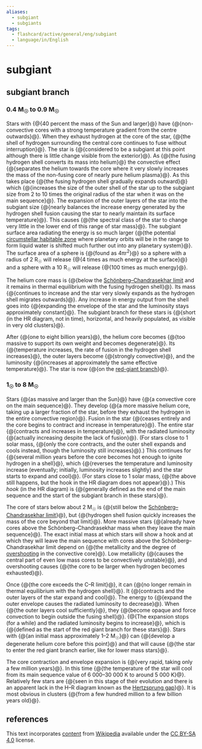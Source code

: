 ```yaml
---
aliases:
  - subgiant
  - subgiants
tags:
  - flashcard/active/general/eng/subgiant
  - language/in/English
---
```


# subgiant

## subgiant branch

### 0.4 M<sub>☉</sub> to 0.9 M<sub>☉</sub>

Stars with {@{40 percent the mass of the Sun and larger}@} have {@{non-convective cores with a strong temperature gradient from the centre outwards}@}. When they exhaust hydrogen at the core of the star, {@{the shell of hydrogen surrounding the central core continues to fuse without interruption}@}. The star is {@{considered to be a subgiant at this point although there is little change visible from the exterior}@}. As {@{the fusing hydrogen shell converts its mass into helium}@} the convective effect {@{separates the helium towards the core where it very slowly increases the mass of the non-fusing core of nearly pure helium plasma}@}. As this takes place {@{the fusing hydrogen shell gradually expands outward}@} which {@{increases the size of the outer shell of the star up to the subgiant size from 2 to 10 times the original radius of the star when it was on the main sequence}@}. The expansion of the outer layers of the star into the subgiant size {@{nearly balances the increase energy generated by the hydrogen shell fusion causing the star to nearly maintain its surface temperature}@}. This causes {@{the spectral class of the star to change very little in the lower end of this range of star mass}@}. The subgiant surface area radiating the energy is so much larger {@{the potential [circumstellar habitable zone](habitable%20zone.md) where planetary orbits will be in the range to form liquid water is shifted much further out into any planetary system}@}. The surface area of a sphere is {@{found as 4πr<sup>2</sup>}@} so a sphere with a radius of 2 R<sub>☉</sub> will release {@{4 times as much energy at the surface}@} and a sphere with a 10 R<sub>☉</sub> will release {@{100 times as much energy}@}. <!--SR:!2025-05-17,214,316!2025-10-23,253,230!2025-10-31,327,296!2025-03-04,138,270!2025-03-20,172,316!2025-07-12,210,256!2025-05-06,194,276!2025-11-28,282,236!2025-04-06,161,276!2025-09-05,228,236!2026-01-29,372,296!2025-07-27,280,330!2025-08-31,307,330!2025-07-23,279,336-->

The helium core mass is {@{below the [Schönberg–Chandrasekhar limit](Schönberg–Chandrasekhar%20limit.md) and it remains in thermal equilibrium with the fusing hydrogen shell}@}. Its mass {@{continues to increase and the star very slowly expands as the hydrogen shell migrates outwards}@}. Any increase in energy output from the shell goes into {@{expanding the envelope of the star and the luminosity stays approximately constant}@}. The subgiant branch for these stars is {@{short (in the HR diagram, not in time), horizontal, and heavily populated, as visible in very old clusters}@}. <!--SR:!2025-12-28,381,310!2025-03-13,154,296!2025-03-30,154,256!2025-06-26,156,236-->

After {@{one to eight billion years}@}, the helium core becomes {@{too massive to support its own weight and becomes degenerate}@}. Its {@{temperature increases, the rate of fusion in the hydrogen shell increases}@}, the outer layers become {@{strongly convective}@}, and the luminosity {@{increases at approximately the same effective temperature}@}. The star is now {@{on the [red-giant branch](red-giant%20branch.md)}@}. <!--SR:!2025-03-11,168,316!2025-08-21,302,336!2026-03-13,441,316!2025-08-04,179,236!2025-03-11,154,276!2025-03-26,162,296-->

### 1<sub>☉</sub> to 8 M<sub>☉</sub>

Stars {@{as massive and larger than the Sun}@} have {@{a convective core on the main sequence}@}. They develop {@{a more massive helium core, taking up a larger fraction of the star, before they exhaust the hydrogen in the entire convective region}@}. Fusion in the star {@{ceases entirely and the core begins to contract and increase in temperature}@}. The entire star {@{contracts and increases in temperature}@}, with the radiated luminosity {@{actually increasing despite the lack of fusion}@}. (For stars close to 1 solar mass, {@{only the core contracts, and the outer shell expands and cools instead, though the luminosity still increases}@}.) This continues for {@{several million years before the core becomes hot enough to ignite hydrogen in a shell}@}, which {@{reverses the temperature and luminosity increase (eventually; initially, luminosity increases slightly) and the star starts to expand and cool}@}. (For stars close to 1 solar mass, {@{the above still happens, but the hook in the HR diagram does not appear}@}.) This _hook_ (in the HR diagram) is {@{generally defined as the end of the main sequence and the start of the subgiant branch in these stars}@}. <!--SR:!2025-08-02,282,330!2026-04-24,470,310!2025-08-08,266,290!2025-05-11,202,316!2025-07-09,221,276!2025-11-08,335,296!2025-06-01,212,276!2025-11-25,332,296!2025-03-08,144,276!2025-05-19,209,290!2025-08-21,299,336-->

The core of stars below about 2 M<sub>☉</sub> is {@{still below the [Schönberg–Chandrasekhar limit](Schönberg–Chandrasekhar%20limit.md)}@}, but {@{hydrogen shell fusion quickly increases the mass of the core beyond that limit}@}. More massive stars {@{already have cores above the Schönberg–Chandrasekhar mass when they leave the main sequence}@}. The exact initial mass at which stars will show a hook and at which they will leave the main sequence with cores above the Schönberg–Chandrasekhar limit depend on {@{the metallicity and the degree of [overshooting](convective%20overshoot.md) in the convective core}@}. Low metallicity {@{causes the central part of even low mass cores to be convectively unstable}@}, and overshooting causes {@{the core to be larger when hydrogen becomes exhausted}@}. <!--SR:!2025-07-20,274,330!2025-07-23,279,336!2025-06-13,241,330!2025-06-17,203,270!2025-03-08,163,316!2025-11-18,327,296-->

Once {@{the core exceeds the C–R limit}@}, it can {@{no longer remain in thermal equilibrium with the hydrogen shell}@}. It {@{contracts and the outer layers of the star expand and cool}@}. The energy to {@{expand the outer envelope causes the radiated luminosity to decrease}@}. When {@{the outer layers cool sufficiently}@}, they {@{become opaque and force convection to begin outside the fusing shell}@}. {@{The expansion stops (for a while) and the radiated luminosity begins to increase}@}, which is {@{defined as the start of the red giant branch for these stars}@}. Stars with {@{an initial mass approximately 1–2 M<sub>☉</sub>}@} can {@{develop a degenerate helium core before this point}@} and that will cause {@{the star to enter the red giant branch earlier, like for lower mass stars}@}. <!--SR:!2025-07-27,282,336!2025-08-22,302,336!2026-06-15,473,276!2025-08-14,260,276!2025-06-24,232,296!2025-03-22,153,276!2026-02-09,360,316!2025-04-25,199,316!2025-10-20,327,296!2025-10-17,316,296!2026-02-28,427,316-->

The core contraction and envelope expansion is {@{very rapid, taking only a few million years}@}. In this time {@{the temperature of the star will cool from its main sequence value of 6&nbsp;000–30&nbsp;000 K to around 5&nbsp;000 K}@}. Relatively few stars are {@{seen in this stage of their evolution and there is an apparent lack in the H–R diagram known as the [Hertzsprung gap](hertzsprung%20gap.md)}@}. It is most obvious in clusters {@{from a few hundred million to a few billion years old}@}. <!--SR:!2025-03-16,157,276!2025-07-07,239,276!2025-11-26,274,276!2025-06-12,209,276-->

## references

This text incorporates [content](https://en.wikipedia.org/wiki/subgiant) from [Wikipedia](Wikipedia.md) available under the [CC BY-SA 4.0](https://creativecommons.org/licenses/by-sa/4.0/) license.
